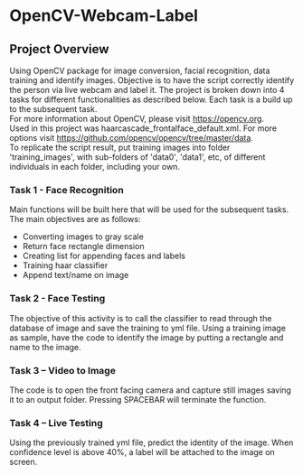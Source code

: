 # OpenCV-Webcam-Label

## **Project Overview**   
Using OpenCV package for image conversion, facial recognition, data training and identify images. Objective is to have the script correctly identify the person via live webcam and label it. The project is broken down into 4 tasks for different functionalities as described below. Each task is a build up to the subsequent task.    
For more information about OpenCV, please visit https://opencv.org.   
Used in this project was haarcascade_frontalface_default.xml. For more options visit https://github.com/opencv/opencv/tree/master/data.   
To replicate the script result, put training images into folder 'training_images', with sub-folders of 'data0', 'data1', etc, of different individuals in each folder, including your own.   

### **Task 1 - Face Recognition**   
Main functions will be built here that will be used for the subsequent tasks. The main objectives are as follows:   
- Converting images to gray scale   
-	Return face rectangle dimension   
-	Creating list for appending faces and labels   
-	Training haar classifier   
-	Append text/name on image   

### **Task 2 - Face Testing**   
The objective of this activity is to call the classifier to read through the database of image and save the training to yml file. Using a training image as sample, have the code to identify the image by putting a rectangle and name to the image.   

### **Task 3 – Video to Image**   
The code is to open the front facing camera and capture still images saving it to an output folder. Pressing SPACEBAR will terminate the function.   

### **Task 4 – Live Testing**   
Using the previously trained yml file, predict the identity of the image. When confidence level is above 40%, a label will be attached to the image on screen.
